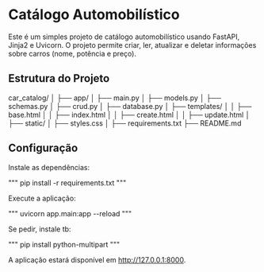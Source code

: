 # Catálogo Automobilístico

Este é um simples projeto de catálogo automobilístico usando FastAPI, Jinja2 e Uvicorn. O projeto permite criar, ler, atualizar e deletar informações sobre carros (nome, potência e preço).

## Estrutura do Projeto

car_catalog/
│
├── app/
│ ├── main.py
│ ├── models.py
│ ├── schemas.py
│ ├── crud.py
│ ├── database.py
│ ├── templates/
│ │ ├── base.html
│ │ ├── index.html
│ │ ├── create.html
│ │ ├── update.html
│ ├── static/
│ ├── styles.css
│
├── requirements.txt
├── README.md

## Configuração

Instale as dependências:


"""
 pip install -r requirements.txt
"""


Execute a aplicação:

"""
uvicorn app.main:app --reload
"""

Se pedir, instale tb: 

"""
pip install python-multipart
"""

A aplicação estará disponível em http://127.0.0.1:8000.